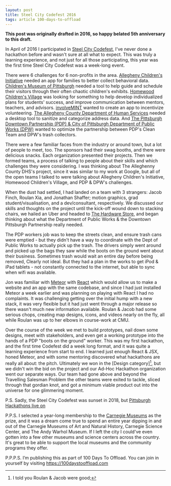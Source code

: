 ```yaml
---
layout: post
title: Steel City Codefest 2016
tags: article 100-days-to-offload
---
```


**This post was originally drafted in 2016, so happy belated 5th anniversary to this draft.**

In April of 2016 I participated in [Steel City Codefest][1], I've never done a hackathon before and wasn't sure at all what to expect.
This was truly a learning experience, and not just for all those participating, this year was the first time Steel City Codefest was a week-long event.

There were 6 challenges for 6 non-profits in the area.
[Allegheny Children's Initiative][2] needed an app for families to better collect behavioral data.
[Children's Museum of Pittsburgh][3] needed a tool to help guide and schedule their visitors through their often chaotic children's exhibits.
[Homewood Children's Village][4] was looking for something to help develop individualized plans for students' success, and improve communication between mentors, teachers, and advisors.
[involveMINT][5] wanted to create an app to incentivize volunteering.
[The Allegheny County Department of Human Services][6] needed a desktop tool to sanitize and categorize address data.
And [The Pittsburgh Downtown Partnership (PDP) & City of Pittsburgh Department of Public Works (DPW)][7] wanted to optimize the partnership between PDP's Clean Team and DPW's trash collectors.


There were a few familiar faces from the industry or around town, but a lot of people to meet, too.
The sponsors had their swag booths, and there were delicious snacks. Each organization presented their projects. Then we formed teams, a process of talking to people about their skills and which challenges they were considering.
I was thinking about The Alleghenny County DHS's project, since it was similar to my work at Google, but all of the open teams I talked to were talking about Allegheny Children's Initiative, Homewood Children's Village, and PDP &amp; DPW's challenges.

When the dust had settled, I had landed on a team with 3 strangers: Jacob Finch, Roulan Xia, and Jonathan Shaffer; motion graphics, grad student/visualisation, and a dev/consultant, respectively.
We discussed our skills and thoughts on the project until the kick-off wound down to stacking chairs, we hailed an Uber and headed to [The Hardware Store][15], and began thinking about what the Department of Public Works &amp; the Downtown Pittsburgh Partnership really needed.

The PDP workers job was to keep the streets clean, and ensure trash cans were emptied - but they didn't have a way to coordinate with the Dept of Public Works to actually pick up the trash.
The drivers simply went around and picked up the bags they saw while the boots on the ground went about their business.
Sometimes trash would wait an entire day before being removed, Clearly not ideal.
But they had a plan in the works to get iPod &amp; iPad tablets - not constantly connected to the internet, but able to sync when wifi was available.

Jon was familiar with [Meteor][11] with [React][12] which would allow us to make a website and an app with the same codebase, and since I had just installed Meteor a week earlier and was planning on playing with React I had no complaints.
It was challenging getting over the initial hump with a new stack, it was very flexible but it had just went through a major release so there wasn't much new information available.
Roulan &amp; Jacob had some serious chops, creating map designs, icons, and videos nearly on the fly, all while Roulan was up to her elbows in course-work at CMU.

Over the course of the week we met to build prototypes, nail down some designs, meet with stakeholders, and even get a working prototype into the hands of a PDP "boots on the ground" worker.
This was my first hackathon, and the first time Codefest did a week long format, and it was quite a learning experience from start to end.
I learned just enough React &amp; JSX, honed Meteor, and with some mentoring discovered what hackathons are really all about: the pitch.
Ultimately we won in the [Design category][^1], but we didn't win the bid on the project and our Ad-Hoc Hackathon organization went our separate ways.
Our team had gone above and beyond the Travelling Salesman Problem the other teams were exited to tackle, sliced through that gordian knot, and got a minimum viable product out into the universe for one glimmering moment.

P.S. Sadly, the Steel City Codefest was sunset in 2018, but [Pittsburgh Hackathons live on][13]


P.P.S. I selected a year-long membership to the [Carnegie Museums][14] as the
prize, and it was a dream come true to spend an entire year dipping in and out
of the Carnegie Museums of Art and Natural History, Carnegie Science Center,
and The Andy Warhol Museum. If I left the city I could've even gotten into a
few other museums and science centers across the country. It's great to be able
to support the local museums and the community programs they offer.

P.P.P.S. I’m publishing this as part of 100 Days To Offload. You can join in yourself by
visiting <https://100daystooffload.com>

[^1]: I told you Roulan &amp; Jacob were good;

[1]: https://steelcitycodefest.org
[2]: http://www.pfq.org/allegheny-childrens-initiative-inc
[3]: https://pittsburghkids.org/
[4]: http://hcvpgh.org/
[5]: http://involvemint.co/
[6]: http://www.alleghenycounty.us/human-services/index.aspx
[7]: http://www.downtownpittsburgh.com/
[11]: https://www.meteor.com/
[12]: https://reactjs.org/
[13]: https://duckduckgo.com/?q=hackathon+pittsburgh&ia=web
[14]: https://carnegiemuseums.org/
[15]: https://www.workhardpgh.com/
